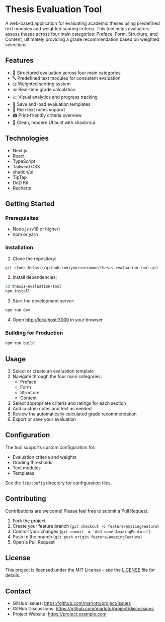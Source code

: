 # Thesis Evaluation Tool

A web-based application for evaluating academic theses using predefined text modules and weighted scoring criteria. This tool helps evaluators assess theses across four main categories: Preface, Form, Structure, and Content, ultimately providing a grade recommendation based on weighted selections.

## Features

- 📝 Structured evaluation across four main categories
- 🔤 Predefined text modules for consistent evaluation
- ⚖️ Weighted scoring system
- 📊 Real-time grade calculation
- 📈 Visual analytics and progress tracking
- 💾 Save and load evaluation templates
- 📑 Rich text notes support
- 🖨️ Print-friendly criteria overview
- 🎨 Clean, modern UI built with shadcn/ui

## Technologies

- Next.js
- React
- TypeScript
- Tailwind CSS
- shadcn/ui
- TipTap
- DnD Kit
- Recharts

## Getting Started

### Prerequisites

- Node.js (v18 or higher)
- npm or yarn

### Installation

1. Clone the repository:
```bash
git clone https://github.com/yourusername/thesis-evaluation-tool.git
```

2. Install dependencies:
```bash
cd thesis-evaluation-tool
npm install
```

3. Start the development server:
```bash
npm run dev
```

4. Open [http://localhost:3000](http://localhost:3000) in your browser

### Building for Production

```bash
npm run build
```

## Usage

1. Select or create an evaluation template
2. Navigate through the four main categories:
   - Preface
   - Form
   - Structure
   - Content
3. Select appropriate criteria and ratings for each section
4. Add custom notes and text as needed
5. Review the automatically calculated grade recommendation
6. Export or save your evaluation

## Configuration

The tool supports custom configuration for:
- Evaluation criteria and weights
- Grading thresholds
- Text modules
- Templates

See the `lib/config` directory for configuration files.

## Contributing

Contributions are welcome! Please feel free to submit a Pull Request.

1. Fork the project
2. Create your feature branch (`git checkout -b feature/AmazingFeature`)
3. Commit your changes (`git commit -m 'Add some AmazingFeature'`)
4. Push to the branch (`git push origin feature/AmazingFeature`)
5. Open a Pull Request

## License

This project is licensed under the MIT License - see the [LICENSE](LICENSE) file for details.

## Contact

- GitHub Issues: https://github.com/marloto/project/issues
- GitHub Discussions: https://github.com/marloto/project/discussions
- Project Website: https://project.example.com